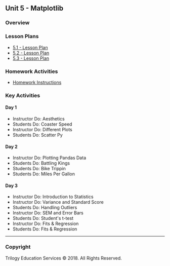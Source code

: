 ## Unit 5 - Matplotlib

### Overview

### Lesson Plans

* [5.1 - Lesson Plan](1/LessonPlan.md)
* [5.2 - Lesson Plan](2/LessonPlan.md)
* [5.3 - Lesson Plan](3/LessonPlan.md)

### Homework Activities

* [Homework Instructions](../../02-Homework/05-Matplotlib/Instructions/README.md)

### Key Activities

#### Day 1

* Instructor Do: Aesthetics
* Students Do: Coaster Speed
* Instructor Do: Different Plots
* Students Do: Scatter Py

#### Day 2

* Instructor Do: Plotting Pandas Data
* Students Do: Battling Kings
* Students Do: Bike Trippin
* Students Do: Miles Per Gallon

#### Day 3

* Instructor Do: Introduction to Statistics
* Instructor Do: Variance and Standard Score
* Students Do: Handling Outliers
* Instructor Do: SEM and Error Bars
* Students Do: Student's t-test
* Instructor Do: Fits & Regression
* Students Do: Fits & Regression

- - -

### Copyright

Trilogy Education Services © 2018. All Rights Reserved.
